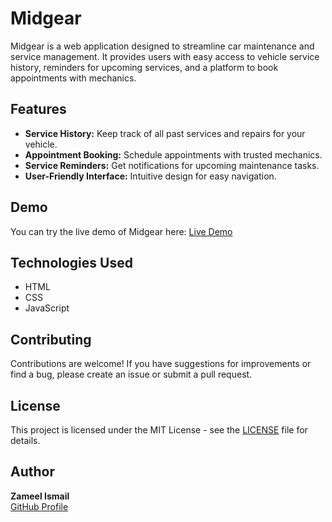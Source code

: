 # Midgear

Midgear is a web application designed to streamline car maintenance and service management. It provides users with easy access to vehicle service history, reminders for upcoming services, and a platform to book appointments with mechanics.

## Features

- **Service History:** Keep track of all past services and repairs for your vehicle.
- **Appointment Booking:** Schedule appointments with trusted mechanics.
- **Service Reminders:** Get notifications for upcoming maintenance tasks.
- **User-Friendly Interface:** Intuitive design for easy navigation.

## Demo

You can try the live demo of Midgear here: [Live Demo](https://midgear.vercel.app)

## Technologies Used

- HTML
- CSS
- JavaScript

## Contributing

Contributions are welcome! If you have suggestions for improvements or find a bug, please create an issue or submit a pull request.

## License

This project is licensed under the MIT License - see the [LICENSE](LICENSE) file for details.

## Author

**Zameel Ismail**  
[GitHub Profile](https://github.com/zameelismail)  
